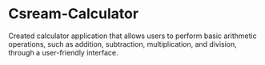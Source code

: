 # Csream-Calculator
Created calculator application that allows users to perform basic arithmetic operations, such as addition, subtraction, multiplication, and division, through a user-friendly interface.
